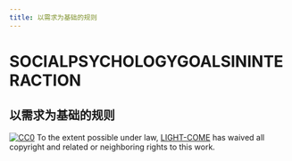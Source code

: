 ```yaml
---
title: 以需求为基础的规则
---
```



# SOCIALPSYCHOLOGYGOALSININTERACTION

## 以需求为基础的规则


[![CC0](http://mirrors.creativecommons.org/presskit/buttons/88x31/svg/cc-zero.svg)](https://creativecommons.org/publicdomain/zero/1.0/)
To the extent possible under law, [LIGHT-COME](https://github.com/light-come) has waived all copyright and related or neighboring rights to this work.
